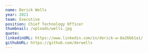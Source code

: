 ```yaml
---
name: Derick Wells
year: 2021
team: Executive
position: Chief Technology Officer
thumbnail: /uploads/wells.jpg
quote:
linkedinURL: https://www.linkedin.com/in/derick-w-8a26b61a1/
githubURL: https://github.com/derwells
---
```

